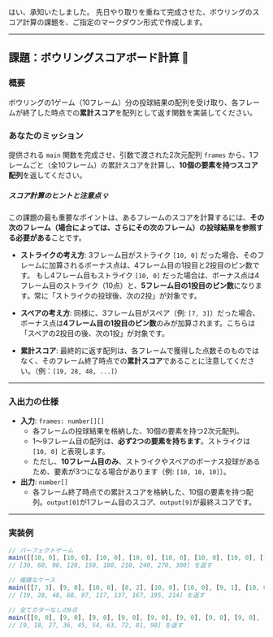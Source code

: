 はい、承知いたしました。
先日やり取りを重ねて完成させた、ボウリングのスコア計算の課題を、ご指定のマークダウン形式で作成します。

-----

## 課題：ボウリングスコアボード計算 🎳

### 概要

ボウリングの1ゲーム（10フレーム）分の投球結果の配列を受け取り、各フレームが終了した時点での**累計スコア**を配列として返す関数を実装してください。

### あなたのミッション

提供される `main` 関数を完成させ、引数で渡された2次元配列 `frames` から、1フレームごと（全10フレーム）の累計スコアを計算し、**10個の要素を持つスコア配列**を返してください。

##### **スコア計算のヒントと注意点 💡**

この課題の最も重要なポイントは、あるフレームのスコアを計算するには、**その次のフレーム（場合によっては、さらにその次のフレーム）の投球結果を参照する必要がある**ことです。

  * **ストライクの考え方**:
    3フレーム目がストライク `[10, 0]` だった場合、そのフレームに加算されるボーナス点は、4フレーム目の1投目と2投目のピン数です。
    もし4フレーム目もストライク `[10, 0]` だった場合は、ボーナス点は4フレーム目のストライク（10点）と、**5フレーム目の1投目のピン数**になります。常に「ストライクの投球後、次の2投」が対象です。

  * **スペアの考え方**:
    同様に、3フレーム目がスペア（例: `[7, 3]`）だった場合、ボーナス点は**4フレーム目の1投目のピン数**のみが加算されます。こちらは「スペアの2投目の後、次の1投」が対象です。

  * **累計スコア**:
    最終的に返す配列は、各フレームで獲得した点数そのものではなく、そのフレーム終了時点での**累計スコア**であることに注意してください。（例：`[19, 28, 48, ...]`）

-----

### 入出力の仕様

  * **入力**: `frames: number[][]`
      * 各フレームの投球結果を格納した、10個の要素を持つ2次元配列。
      * 1〜9フレーム目の配列は、**必ず2つの要素を持ちます**。ストライクは `[10, 0]` と表現します。
      * ただし、**10フレーム目のみ**、ストライクやスペアのボーナス投球があるため、要素が3つになる場合があります（例: `[10, 10, 10]`）。
  * **出力**: `number[]`
      * 各フレーム終了時点での累計スコアを格納した、10個の要素を持つ配列。`output[0]`が1フレーム目のスコア、`output[9]`が最終スコアです。

-----

### 実装例

```javascript
// パーフェクトゲーム
main([[10, 0], [10, 0], [10, 0], [10, 0], [10, 0], [10, 0], [10, 0], [10, 0], [10, 0], [10, 10, 10]])
// [30, 60, 90, 120, 150, 180, 210, 240, 270, 300] を返す

// 複雑なケース
main([[7, 3], [9, 0], [10, 0], [8, 2], [10, 0], [10, 0], [9, 1], [10, 0], [10, 0], [10, 8, 1]])
// [19, 28, 48, 68, 97, 117, 137, 167, 195, 214] を返す

// 全てガターなしの9点
main([[9, 0], [9, 0], [9, 0], [9, 0], [9, 0], [9, 0], [9, 0], [9, 0], [9, 0], [9, 0, 0]])
// [9, 18, 27, 36, 45, 54, 63, 72, 81, 90] を返す
```